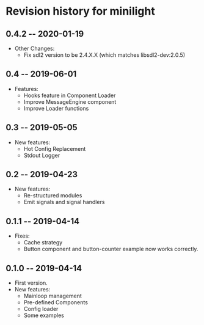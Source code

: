 # Revision history for minilight

## 0.4.2 -- 2020-01-19

* Other Changes:
    * Fix sdl2 version to be 2.4.X.X (which matches libsdl2-dev:2.0.5)

## 0.4 -- 2019-06-01

* Features:
    * Hooks feature in Component Loader
    * Improve MessageEngine component
    * Improve Loader functions

## 0.3 -- 2019-05-05

* New features:
    * Hot Config Replacement
    * Stdout Logger

## 0.2 -- 2019-04-23

* New features:
    * Re-structured modules
    * Emit signals and signal handlers

## 0.1.1 -- 2019-04-14

* Fixes:
    * Cache strategy
    * Button component and button-counter example now works correctly.

## 0.1.0 -- 2019-04-14

* First version.
* New features:
    * Mainloop management
    * Pre-defined Components
    * Config loader
    * Some examples
